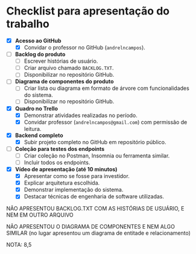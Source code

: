 # Checklist para apresentação do trabalho

- [X] **Acesso ao GitHub**  
  - [X] Convidar o professor no GitHub (`andrelncampos`).

- [ ] **Backlog do produto**  
  - [ ] Escrever histórias de usuário.
  - [ ] Criar arquivo chamado `BACKLOG.TXT`.
  - [ ] Disponibilizar no repositório GitHub.

- [ ] **Diagrama de componentes do produto**  
  - [ ] Criar lista ou diagrama em formato de árvore com funcionalidades do sistema.
  - [ ] Disponibilizar no repositório GitHub.

- [X] **Quadro no Trello**  
  - [X] Demonstrar atividades realizadas no período.
  - [X] Convidar professor (`andrelncampos@gmail.com`) com permissão de leitura.

- [X] **Backend completo**  
  - [X] Subir projeto completo no GitHub em repositório público.

- [ ] **Coleção para testes dos endpoints**  
  - [ ] Criar coleção no Postman, Insomnia ou ferramenta similar.
  - [ ] Incluir todos os endpoints.

- [X] **Vídeo de apresentação (até 10 minutos)**  
  - [X] Apresentar como se fosse para investidor.
  - [X] Explicar arquitetura escolhida.
  - [X] Demonstrar implementação do sistema.
  - [X] Destacar técnicas de engenharia de software utilizadas.

NÃO APRESENTOU BACKLOG.TXT COM AS HISTÓRIAS DE USUÁRIO, E NEM EM OUTRO ARQUIVO

NÃO APRESENTOU O DIAGRAMA DE COMPONENTES E NEM ALGO SIMILAR (no lugar apresentou um diagrama de entitade e relacionamento)

NOTA: 8,5